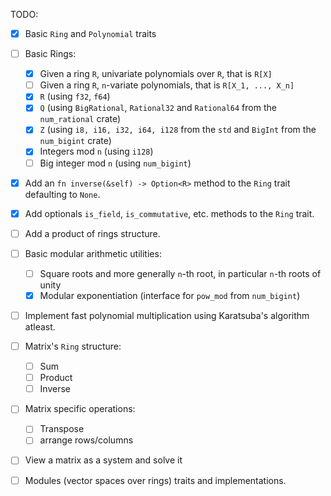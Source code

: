 TODO:

- [x] Basic `Ring` and `Polynomial` traits
- [ ] Basic Rings:
    - [x] Given a ring `R`, univariate polynomials over `R`, that is `R[X]`
    - [ ] Given a ring `R`, `n`-variate polynomials, that is `R[X_1, ..., X_n]`
    - [x] `R` (using `f32`, `f64`)
    - [x] `Q` (using `BigRational`, `Rational32` and `Rational64` from the `num_rational` crate)
    - [x] `Z` (using `i8, i16, i32, i64, i128` from the `std` and `BigInt` from the `num_bigint` crate)
    - [x] Integers mod `n` (using `i128`)
    - [ ] Big integer mod `n` (using `num_bigint`)

- [x] Add an `fn inverse(&self) -> Option<R>` method to the `Ring` trait defaulting to `None`.
- [x] Add optionals `is_field`, `is_commutative`, etc. methods to the `Ring` trait.
- [ ] Add a product of rings structure.

- [ ] Basic modular arithmetic utilities:
    - [ ] Square roots and more generally `n`-th root, in particular `n`-th roots of unity
    - [x] Modular exponentiation (interface for `pow_mod` from `num_bigint`)

- [ ] Implement fast polynomial multiplication using Karatsuba's algorithm atleast. 

- [ ] Matrix's `Ring` structure:
    - [ ] Sum
    - [ ] Product
    - [ ] Inverse 
- [ ] Matrix specific operations:
    - [ ] Transpose
    - [ ] arrange rows/columns  
- [ ] View a matrix as a system and solve it

- [ ] Modules (vector spaces over rings) traits and implementations.

